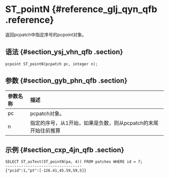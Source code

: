 # ST\_pointN {#reference_glj_qyn_qfb .reference}

返回pcpatch中指定序号的pcpoint对象。

## 语法 {#section_ysj_vhn_qfb .section}

```
pcpoint ST_pointN(pcpatch pc, integer n);
```

## 参数 {#section_gyb_phn_qfb .section}

|参数名称|描述|
|:---|:-|
|pc|pcpatch对象。|
|n|指定的序号，从1开始，如果是负数，则从pcpatch的末尾开始往前推算|n|。例如n=-2，则从pacpatch的末尾往前推算2位。|

## 示例 {#section_cxp_4jn_qfb .section}

```
SELECT ST_asText(ST_pointN(pa, 4)) FROM patches WHERE id = 7;
----------------------------------
{"pcid":1,"pt":[-126.41,45.59,59,5]}
```

